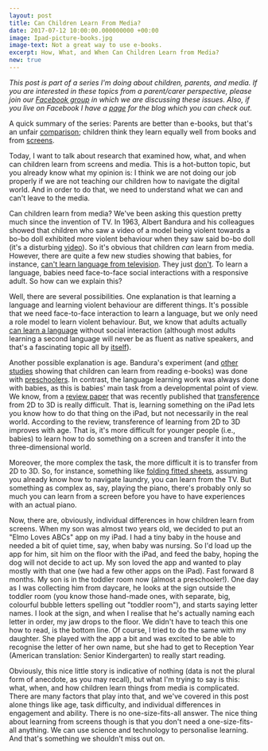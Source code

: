 ```yaml
---
layout: post
title: Can Children Learn From Media?
date: 2017-07-12 10:00:00.000000000 +00:00
image: Ipad-picture-books.jpg
image-text: Not a great way to use e-books.
excerpt: How, What, and When Can Children Learn from Media?
new: true
---
```


*This post is part of a series I'm doing about children, parents, and media. If you are interested in these topics from a parent/carer perspective, please join our [Facebook group](https://www.facebook.com/groups/1456686561021212/) in which we are discussing these issues. Also, if you live on Facebook I have a [page](https://www.facebook.com/devmommy/) for the blog which you can check out.*

A quick summary of the series: Parents are better than e-books, but that's an unfair [comparison](https://galpod.com/parents-vs-media); children think they learn equally well from books and from [screens](https://galpod.com/How-children-think-they-learn-from-media).

Today, I want to talk about research that examined how, what, and when can children learn from screens and media. This is a hot-button topic, but you already know what my opinion is: I think we are not doing our job properly if we are not teaching our children how to navigate the digital world. And in order to do that, we need to understand what we can and can't leave to the media.

Can children learn from media? We've been asking this question pretty much since the invention of TV. In 1963, Albert Bandura and his colleagues showed that children who saw a video of a model being violent towards a bo-bo doll exhibited more violent behaviour when they saw said bo-bo doll (it's a disturbing [video](https://www.youtube.com/watch?v=KOMkZbQauOA)). So it's obvious that children *can* learn from media. However, there are quite a few new studies showing that babies, for instance, [can't learn language from television](https://www.ted.com/talks/patricia_kuhl_the_linguistic_genius_of_babies). They just [don't](http://journals.sagepub.com/doi/abs/10.1177/0963721415595345). To learn a language, babies need face-to-face social interactions with a responsive adult. So how can we explain this?

Well, there are several possibilities. One explanation is that learning a language and learning violent behaviour are different things. It's possible that we need face-to-face interaction to learn a language, but we only need a role model to learn violent behaviour. But, we know that adults actually [can learn a language](http://www.rosettastone.co.uk/) without social interaction (although most adults learning a second language will never be as fluent as native speakers, and that's a fascinating topic all by [itself](https://books.google.ca/books?id=tbWvDAAAQBAJ)).

Another possible explanation is age. Bandura's experiment (and [other studies](https://galpod.com/quick-post-about-ebooks) showing that children can learn from reading e-books) was done with [preschoolers](https://web.stanford.edu/dept/psychology/bandura/pajares/Bandura1963JASP.pdf). In contrast, the language learning work was always done with babies, as this is babies' main task from a developmental point of view. We know, from a [review paper](https://www.ncbi.nlm.nih.gov/pmc/articles/PMC2885850/) that was recently published that [transference](https://galpod.com/glossary#trasference) from 2D to 3D is really difficult. That is, learning something on the iPad lets you know how to do that thing on the iPad, but not necessarily in the real world. According to the review, transference of learning from 2D to 3D improves with age. That is, it's more difficult for younger people (i.e., babies) to learn how to do something on a screen and transfer it into the three-dimensional world.

Moreover, the more complex the task, the more difficult it is to transfer from 2D to 3D. So, for instance, something like [folding fitted sheets](https://www.youtube.com/watch?v=_Z5k9nWcuFc), assuming you already know how to navigate laundry, you can learn from the TV. But something as complex as, say, playing the piano, there's probably only so much you can learn from a screen before you have to have experiences with an actual piano.

Now, there are, obviously, individual differences in how children learn from screens. When my son was almost two years old, we decided to put an "Elmo Loves ABCs" app on my iPad. I had a tiny baby in the house and needed a bit of quiet time, say, when baby was nursing. So I'd load up the app for him, sit him on the floor with the iPad, and feed the baby, hoping the dog will not decide to act up. My son loved the app and wanted to play mostly with that one (we had a few other apps on the iPad). Fast forward 8 months. My son is in the toddler room now (almost a preschooler!). One day as I was collecting him from daycare, he looks at the sign outside the toddler room (you know those hand-made ones, with separate, big, colourful bubble letters spelling out "toddler room"), and starts saying letter names. I look at the sign, and when I realise that he's actually naming each letter in order, my jaw drops to the floor. We didn't have to teach this one how to read, is the bottom line. Of course, I tried to do the same with my daughter. She played with the app a bit and was excited to be able to recognise the letter of her own name, but she had to get to Reception Year (American translation: Senior Kindergarten) to really start reading.

Obviously, this nice little story is indicative of nothing (data is not the plural form of anecdote, as you may recall), but what I'm trying to say is this: what, when, and how children learn things from media is complicated. There are many factors that play into that, and we've covered in this post alone things like age, task difficulty, and individual differences in engagement and ability. There is no one-size-fits-all answer. The nice thing about learning from screens though is that you don't need a one-size-fits-all anything. We can use science and technology to personalise learning. And that's something we shouldn't miss out on.
